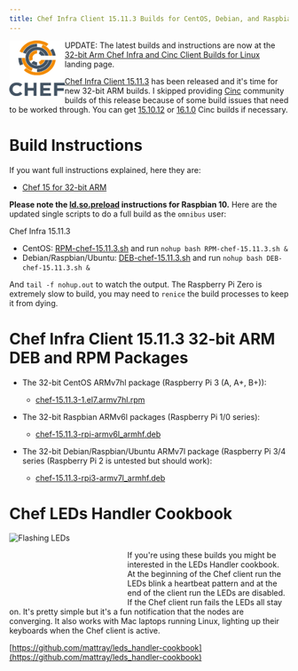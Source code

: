 ```yaml
---
title: Chef Infra Client 15.11.3 Builds for CentOS, Debian, and Raspbian on 32-bit ARM
---
```


<a href="https://github.com/chef/chef"><img src="/assets/chef-logo.png" alt="Chef" width="100" height="100" align="left" /></a>

UPDATE: The latest builds and instructions are now at the [32-bit Arm Chef Infra and Cinc Client Builds for Linux](/arm/) landing page.

[Chef Infra Client 15.11.3](https://discourse.chef.io/t/chef-infra-client-15-11-3-released/17155) has been released and it's time for new 32-bit ARM builds. I skipped providing [Cinc](https://cinc.sh) community builds of this release because of some build issues that need to be worked through. You can get [15.10.12](/2020/04/23/chef-cinc-15-on-arm) or [16.1.0](/2020/05/16/chef-cinc-16-on-arm) Cinc builds if necessary.

# Build Instructions

If you want full instructions explained, here they are:

- [Chef 15 for 32-bit ARM](/2019/05/18/chef-15-on-arm)

**Please note the [ld.so.preload](/2019/09/14/installing-raspbian-10-0-on-a-raspberry-pi) instructions for Raspbian 10.** Here are the updated single scripts to do a full build as the `omnibus` user:

Chef Infra 15.11.3
- CentOS: [RPM-chef-15.11.3.sh](/assets/RPM-chef-15.11.3.sh) and run `nohup bash RPM-chef-15.11.3.sh &`
- Debian/Raspbian/Ubuntu: [DEB-chef-15.11.3.sh](/assets/DEB-chef-15.11.3.sh) and run  `nohup bash DEB-chef-15.11.3.sh &`

And `tail -f nohup.out` to watch the output. The Raspberry Pi Zero is extremely slow to build, you may need to `renice` the build processes to keep it from dying.

# Chef Infra Client 15.11.3 32-bit ARM DEB and RPM Packages

- The 32-bit CentOS ARMv7hl package (Raspberry Pi 3 (A, A+, B+)):
  - [chef-15.11.3-1.el7.armv7hl.rpm](https://www.dropbox.com/s/grygu7r60cnu0u5/chef-15.11.3-1.el7.armv7hl.rpm?raw=1)

- The 32-bit Raspbian ARMv6l packages (Raspberry Pi 1/0 series):
  - [chef-15.11.3-rpi-armv6l_armhf.deb](https://www.dropbox.com/s/tmr693jhi6z12y6/chef-15.11.3-rpi-armv6l_armhf.deb?raw=1)

- The 32-bit Debian/Raspbian/Ubuntu ARMv7l package (Raspberry Pi 3/4 series (Raspberry Pi 2 is untested but should work):
  - [chef-15.11.3-rpi3-armv7l_armhf.deb](https://www.dropbox.com/s/w3s9pf9elileppr/chef-15.11.3-rpi3-armv7l_armhf.deb?raw=1)

# Chef LEDs Handler Cookbook

<a href="https://github.com/mattray/leds_handler-cookbook"><img src="/assets/flashing_leds.gif" alt="Flashing LEDs" width="213" height="120" align="left" /></a>&nbsp;&nbsp;&nbsp;&nbsp;

If you're using these builds you might be interested in the LEDs Handler cookbook. At the beginning of the Chef client run the LEDs blink a heartbeat pattern and at the end of the client run the LEDs are disabled. If the Chef client run fails the LEDs all stay on. It's pretty simple but it's a fun notification that the nodes are converging. It also works with Mac laptops running Linux, lighting up their keyboards when the Chef client is active.

[https://github.com/mattray/leds_handler-cookbook](https://github.com/mattray/leds_handler-cookbook)
